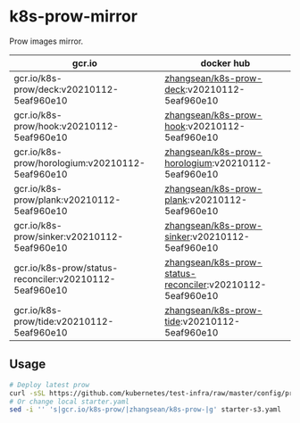 # k8s-prow-mirror

Prow images mirror.

gcr.io | docker hub
---|---
gcr.io/k8s-prow/deck:v20210112-5eaf960e10 | [zhangsean/k8s-prow-deck](https://hub.docker.com/r/zhangsean/k8s-prow-deck):v20210112-5eaf960e10
gcr.io/k8s-prow/hook:v20210112-5eaf960e10 | [zhangsean/k8s-prow-hook](https://hub.docker.com/r/zhangsean/k8s-prow-hook):v20210112-5eaf960e10
gcr.io/k8s-prow/horologium:v20210112-5eaf960e10 | [zhangsean/k8s-prow-horologium](https://hub.docker.com/r/zhangsean/k8s-prow-horologium):v20210112-5eaf960e10
gcr.io/k8s-prow/plank:v20210112-5eaf960e10 | [zhangsean/k8s-prow-plank](https://hub.docker.com/r/zhangsean/k8s-prow-plank):v20210112-5eaf960e10
gcr.io/k8s-prow/sinker:v20210112-5eaf960e10 | [zhangsean/k8s-prow-sinker](https://hub.docker.com/r/zhangsean/k8s-prow-sinker):v20210112-5eaf960e10
gcr.io/k8s-prow/status-reconciler:v20210112-5eaf960e10 | [zhangsean/k8s-prow-status-reconciler](https://hub.docker.com/r/zhangsean/k8s-prow-status-reconciler):v20210112-5eaf960e10
gcr.io/k8s-prow/tide:v20210112-5eaf960e10 | [zhangsean/k8s-prow-tide](https://hub.docker.com/r/zhangsean/k8s-prow-tide):v20210112-5eaf960e10

## Usage

```bash
# Deploy latest prow
curl -sSL https://github.com/kubernetes/test-infra/raw/master/config/prow/cluster/starter-s3.yaml | sed 's|gcr.io/k8s-prow/|zhangsean/k8s-prow-|g' | kubectl apply -f -
# Or change local starter.yaml
sed -i '' 's|gcr.io/k8s-prow/|zhangsean/k8s-prow-|g' starter-s3.yaml
```
